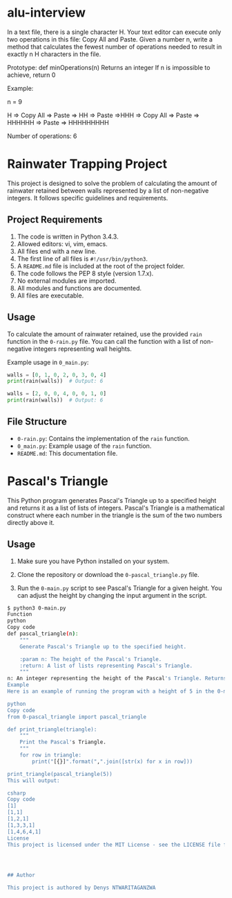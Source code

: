 # alu-interview

In a text file, there is a single character H. Your text editor can execute only two operations in this file: Copy All and Paste. Given a number n, write a method that calculates the fewest number of operations needed to result in exactly n H characters in the file.

Prototype: def minOperations(n)
Returns an integer
If n is impossible to achieve, return 0


Example:

n = 9

H => Copy All => Paste => HH => Paste =>HHH => Copy All => Paste => HHHHHH => Paste => HHHHHHHHH

Number of operations: 6
# Rainwater Trapping Project

This project is designed to solve the problem of calculating the amount of rainwater retained between walls represented by a list of non-negative integers. It follows specific guidelines and requirements.

## Project Requirements

1. The code is written in Python 3.4.3.
2. Allowed editors: vi, vim, emacs.
3. All files end with a new line.
4. The first line of all files is `#!/usr/bin/python3`.
5. A `README.md` file is included at the root of the project folder.
6. The code follows the PEP 8 style (version 1.7.x).
7. No external modules are imported.
8. All modules and functions are documented.
9. All files are executable.

## Usage

To calculate the amount of rainwater retained, use the provided `rain` function in the `0-rain.py` file. You can call the function with a list of non-negative integers representing wall heights.

Example usage in `0_main.py`:

```python
walls = [0, 1, 0, 2, 0, 3, 0, 4]
print(rain(walls))  # Output: 6

walls = [2, 0, 0, 4, 0, 0, 1, 0]
print(rain(walls))  # Output: 6
```

## File Structure

- `0-rain.py`: Contains the implementation of the `rain` function.
- `0_main.py`: Example usage of the `rain` function.
- `README.md`: This documentation file.



# Pascal's Triangle

This Python program generates Pascal's Triangle up to a specified height and returns it as a list of lists of integers. Pascal's Triangle is a mathematical construct where each number in the triangle is the sum of the two numbers directly above it.

## Usage

1. Make sure you have Python installed on your system.

2. Clone the repository or download the `0-pascal_triangle.py` file.

3. Run the `0-main.py` script to see Pascal's Triangle for a given height. You can adjust the height by changing the input argument in the script.

```bash
$ python3 0-main.py
Function
python
Copy code
def pascal_triangle(n):
    """
    Generate Pascal's Triangle up to the specified height.

    :param n: The height of the Pascal's Triangle.
    :return: A list of lists representing Pascal's Triangle.
    """
n: An integer representing the height of the Pascal's Triangle. Returns an empty list if n is less than or equal to 0.
Example
Here is an example of running the program with a height of 5 in the 0-main.py script:

python
Copy code
from 0-pascal_triangle import pascal_triangle

def print_triangle(triangle):
    """
    Print the Pascal's Triangle.
    """
    for row in triangle:
        print("[{}]".format(",".join([str(x) for x in row]))

print_triangle(pascal_triangle(5))
This will output:

csharp
Copy code
[1]
[1,1]
[1,2,1]
[1,3,3,1]
[1,4,6,4,1]
License
This project is licensed under the MIT License - see the LICENSE file for details.




## Author

This project is authored by Denys NTWARITAGANZWA
